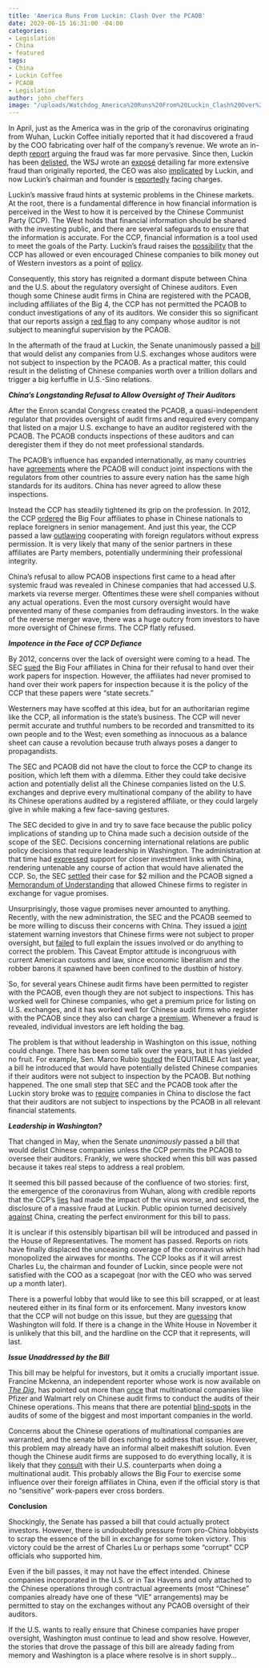 ```yaml
---
title: 'America Runs From Luckin: Clash Over the PCAOB'
date: 2020-06-15 16:31:00 -04:00
categories:
- Legislation
- China
- featured
tags:
- China
- Luckin Coffee
- PCAOB
- Legislation
author: john_cheffers
image: "/uploads/Watchdog_America%20Runs%20From%20Luckin_Clash%20Over%20PCAOB.png"
---
```


In April, just as the America was in the grip of the coronavirus originating from Wuhan, Luckin Coffee initially reported that it had discovered a fraud by the COO fabricating over half of the company’s revenue. We wrote an in-depth [report](https://blog.watchdogresearch.com/posts/america-runs-from-luckin-i/) arguing the fraud was far more pervasive. Since then, Luckin has been [delisted](https://www.sec.gov/Archives/edgar/data/1767582/000110465920063497/a20-20057_1ex99d1.htm), the WSJ wrote an [exposé](https://www.wsj.com/articles/behind-the-fall-of-chinas-luckin-coffee-a-network-of-fake-buyers-and-a-fictitious-employee-11590682336) detailing far more extensive fraud than originally reported, the CEO was also [implicated](https://www.sec.gov/Archives/edgar/data/1767582/000110465920059927/a20-19256_1ex99d1.htm) by Luckin, and now Luckin’s chairman and founder is [reportedly](https://www.fool.com/investing/2020/06/08/why-luckin-coffee-stock-dropped-today.aspx) facing charges.

Luckin’s massive fraud hints at systemic problems in the Chinese markets. At the root, there is a fundamental difference in how financial information is perceived in the West to how it is perceived by the Chinese Communist Party (CCP). The West holds that financial information should be shared with the investing public, and there are several safeguards to ensure that the information is accurate. For the CCP, financial information is a tool used to meet the goals of the Party. Luckin’s fraud raises the [possibility](https://www.bloomberg.com/news/videos/2018-06-05/block-says-chinese-equities-are-sin-stocks-video) that the CCP has allowed or even encouraged Chinese companies to bilk money out of Western investors as a point of [policy](https://blog.watchdogresearch.com/posts/america-runs-from-luckin-i/).

Consequently, this story has reignited a dormant dispute between China and the U.S. about the regulatory oversight of Chinese auditors. Even though some Chinese audit firms in China are registered with the PCAOB, including affiliates of the Big 4, the CCP has not permitted the PCAOB to conduct investigations of any of its auditors. We consider this so significant that our reports assign a [red flag](https://blog.watchdogresearch.com/posts/featuring-a-new-sec-oversight-flag-in-our-watchdog-reports/) to any company whose auditor is not subject to meaningful supervision by the PCAOB.

In the aftermath of the fraud at Luckin, the Senate unanimously passed a [bill ](https://www.marketwatch.com/story/bill-that-could-delist-chinese-companies-from-us-stock-exchanges-to-see-swift-passage-in-house-analyst-says-2020-05-21)that would delist any companies from U.S. exchanges whose auditors were not subject to inspection by the PCAOB. As a practical matter, this could result in the delisting of Chinese companies worth over a trillion dollars and trigger a big kerfuffle in U.S.-Sino relations.

***China’s Longstanding Refusal to Allow Oversight of Their Auditors***

After the Enron scandal Congress created the PCAOB, a quasi-independent regulator that provides oversight of audit firms and required every company that listed on a major U.S. exchange to have an auditor registered with the PCAOB. The PCAOB conducts inspections of these auditors and can deregister them if they do not meet professional standards.

The PCAOB’s influence has expanded internationally, as many countries have [agreements](https://pcaobus.org/International/Pages/RegulatoryCooperation.aspx) where the PCAOB will conduct joint inspections with the regulators from other countries to assure every nation has the same high standards for its auditors. China has never agreed to allow these inspections.

Instead the CCP has steadily tightened its grip on the profession. In 2012, the CCP [ordered](https://www.latimes.com/business/la-xpm-2012-may-10-la-fi-china-auditing-rules-20120511-story.html) the Big Four affiliates to phase in Chinese nationals to replace foreigners in senior management. And just this year, the CCP passed a law [outlawing](https://www.wsj.com/articles/u-s-moves-to-audit-chinese-firms-market-frets-over-what-comes-next-11590485401) cooperating with foreign regulators without express permission. It is very likely that many of the senior partners in these affiliates are Party members, potentially undermining their professional integrity.

China’s refusal to allow PCAOB inspections first came to a head after systemic fraud was revealed in Chinese companies that had accessed U.S. markets via reverse merger. Oftentimes these were shell companies without any actual operations. Even the most cursory oversight would have prevented many of these companies from defrauding investors. In the wake of the reverse merger wave, there was a huge outcry from investors to have more oversight of Chinese firms. The CCP flatly refused.

***Impotence in the Face of CCP Defiance***

By 2012, concerns over the lack of oversight were coming to a head. The SEC [sued](https://www.forbes.com/sites/francinemckenna/2011/10/21/auditors-in-china-a-whole-lot-of-posturing-going-on/#cede5ff3f239) the Big Four affiliates in China for their refusal to hand over their work papers for inspection. However, the affiliates had never promised to hand over their work papers for inspection because it is the policy of the CCP that these papers were “state secrets.”

Westerners may have scoffed at this idea, but for an authoritarian regime like the CCP, all information is the state’s business. The CCP will never permit accurate and truthful numbers to be recorded and transmitted to its own people and to the West; even something as innocuous as a balance sheet can cause a revolution because truth always poses a danger to propagandists.

The SEC and PCAOB did not have the clout to force the CCP to change its position, which left them with a dilemma. Either they could take decisive action and potentially delist all the Chinese companies listed on the U.S. exchanges and deprive every multinational company of the ability to have its Chinese operations audited by a registered affiliate, or they could largely give in while making a few face-saving gestures.

The SEC decided to give in and try to save face because the public policy implications of standing up to China made such a decision outside of the scope of the SEC. Decisions concerning international relations are public policy decisions that require leadership in Washington. The administration at that time had [expressed](https://www.nytimes.com/2011/09/08/opinion/chinas-rise-isnt-our-demise.html) support for closer investment links with China, rendering untenable any course of action that would have alienated the CCP. So, the SEC [settled](https://www.sec.gov/news/pressrelease/2015-25.html#:\~:text=SEC%20Imposes%20Sanctions%20Against%20China%2DBased%20Members%20of%20Big%20Four,for%20Refusing%20to%20Produce%20Documents&text=The%20Securities%20and%20Exchange%20Commission,to%20investigations%20of%20potential%20fraud.) their case for $2 million and the PCAOB signed a [Memorandum of Understanding](http://upload.news.esnai.com/2013/0617/1371444412766.pdf) that allowed Chinese firms to register in exchange for vague promises.

Unsurprisingly, those vague promises never amounted to anything. Recently, with the new administration, the SEC and the PCAOB seemed to be more willing to discuss their concerns with China. They issued a [joint](https://www.sec.gov/news/public-statement/statement-vital-role-audit-quality-and-regulatory-access-audit-and-other) statement warning investors that Chinese firms were not subject to proper oversight, but [failed](https://www.marketwatch.com/story/regulators-revive-china-audit-dispute-but-miss-prime-opportunity-to-fully-explain-why-2018-12-12) to full explain the issues involved or do anything to correct the problem. This Caveat Emptor attitude is incongruous with current American customs and law, since economic liberalism and the robber barons it spawned have been confined to the dustbin of history.

So, for several years Chinese audit firms have been permitted to register with the PCAOB, even though they are not subject to inspections. This has worked well for Chinese companies, who get a premium price for listing on U.S. exchanges, and it has worked well for Chinese audit firms who register with the PCAOB since they also can charge a [premium](https://papers.ssrn.com/sol3/papers.cfm?abstract_id=3111973). Whenever a fraud is revealed, individual investors are left holding the bag.

The problem is that without leadership in Washington on this issue, nothing could change. There has been some talk over the years, but it has yielded no fruit. For example, Sen. Marco Rubio [touted](https://www.wsj.com/articles/you-cant-trust-a-chinese-audit-11559687739) the EQUITABLE Act last year, a bill he introduced that would have potentially delisted Chinese companies if their auditors were not subject to inspection by the PCAOB. But nothing happened. The one small step that SEC and the PCAOB took after the Luckin story broke was to [require](https://www.reuters.com/article/us-kingsoft-cloud-ipo/kingsoft-sets-terms-for-u-s-listing-first-major-ipo-since-coronavirus-crisis-idUSKBN22G2JB) companies in China to disclose the fact that their auditors are not subject to inspections by the PCAOB in all relevant financial statements.

***Leadership in Washington?***

That changed in May, when the Senate *unanimously* passed a bill that would delist Chinese companies unless the CCP permits the PCAOB to oversee their auditors. Frankly, we were shocked when this bill was passed because it takes real steps to address a real problem.

It seemed this bill passed because of the confluence of two stories: first, the emergence of the coronavirus from Wuhan, along with credible reports that the CCP’s [lies](https://nypost.com/2020/05/06/finally-the-world-is-catching-on-to-chinas-coronavirus-lies/) had made the impact of the virus worse, and second, the disclosure of a massive fraud at Luckin. Public opinion turned decisively [against](https://www.pewresearch.org/global/2020/04/21/u-s-views-of-china-increasingly-negative-amid-coronavirus-outbreak/) China, creating the perfect environment for this bill to pass.

It is unclear if this ostensibly bipartisan bill will be introduced and passed in the House of Representatives. The moment has passed. Reports on riots have finally displaced the unceasing coverage of the coronavirus which had monopolized the airwaves for months. The CCP looks as if it will arrest Charles Lu, the chairman and founder of Luckin, since people were not satisfied with the COO as a scapegoat (nor with the CEO who was served up a month later).

There is a powerful lobby that would like to see this bill scrapped, or at least neutered either in its final form or its enforcement. Many investors know that the CCP will not budge on this issue, but they are [guessing](https://www.fool.com/investing/2020/05/22/read-before-selling-all-us-listed-chinese-stock.aspx) that Washington will fold. If there is a change in the White House in November it is unlikely that this bill, and the hardline on the CCP that it represents, will last.

***Issue Unaddressed by the Bill***

This bill may be helpful for investors, but it omits a crucially important issue. Francine Mckenna, an independent reporter whose work is now available on *[The Dig](https://thedig.substack.com/)*, has pointed out more than [once](https://www.marketwatch.com/story/regulators-revive-china-audit-dispute-but-miss-prime-opportunity-to-fully-explain-why-2018-12-12) that multinational companies like Pfizer and Walmart rely on Chinese audit firms to conduct the audits of their Chinese operations. This means that there are potential [blind-spots](https://www.wsj.com/articles/the-chinese-blind-spot-in-u-s-companies-financials-1532170801?mod=article_inline) in the audits of some of the biggest and most important companies in the world.

Concerns about the Chinese operations of multinational companies are warranted, and the senate bill does nothing to address that issue. However, this problem may already have an informal albeit makeshift solution. Even though the Chinese audit firms are supposed to do everything locally, it is likely that they [consult](http://retheauditors.com/2012/07/09/what-the-sec-and-pcaob-fail-to-acknowledge-about-chinese-fraud/) with their U.S. counterparts when doing a multinational audit. This probably allows the Big Four to exercise some influence over their foreign affiliates in China, even if the official story is that no “sensitive” work-papers ever cross borders.

**Conclusion**

Shockingly, the Senate has passed a bill that could actually protect investors. However, there is undoubtedly pressure from pro-China lobbyists to scrap the essence of the bill in exchange for some token victory. This victory could be the arrest of Charles Lu or perhaps some “corrupt” CCP officials who supported him.

Even if the bill passes, it may not have the effect intended. Chinese companies incorporated in the U.S. or in Tax Havens and only attached to the Chinese operations through contractual agreements (most “Chinese” companies already have one of these “VIE” arrangements) may be permitted to stay on the exchanges without any PCAOB oversight of their auditors.

If the U.S. wants to really ensure that Chinese companies have proper oversight, Washington must continue to lead and show resolve. However, the stories that drove the passage of this bill are already fading from memory and Washington is a place where resolve is in short supply…